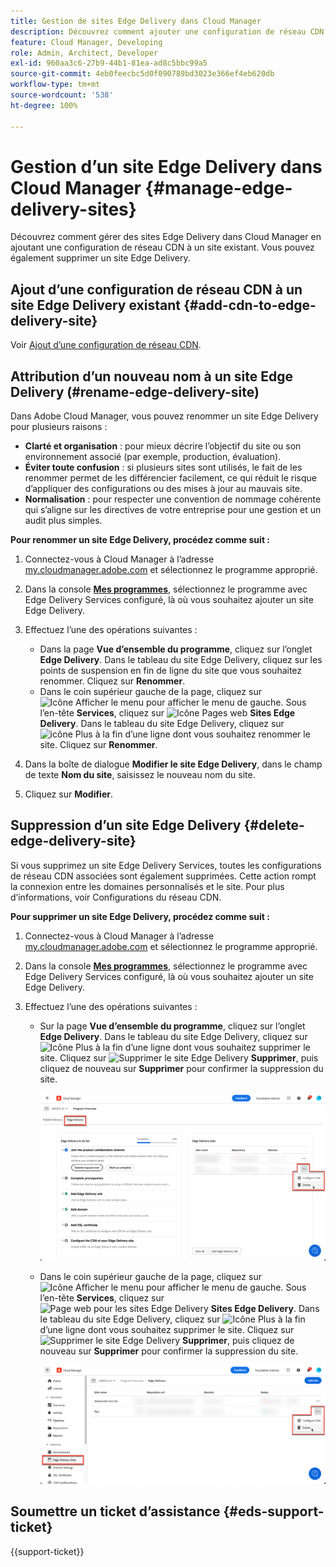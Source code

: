 ```yaml
---
title: Gestion de sites Edge Delivery dans Cloud Manager
description: Découvrez comment ajouter une configuration de réseau CDN à un site Edge Delivery ou supprimer un site Edge Delivery.
feature: Cloud Manager, Developing
role: Admin, Architect, Developer
exl-id: 960aa3c6-27b9-44b1-81ea-ad8c5bbc99a5
source-git-commit: 4eb0feecbc5d0f090789bd3023e366ef4eb620db
workflow-type: tm+mt
source-wordcount: '538'
ht-degree: 100%

---
```


# Gestion d’un site Edge Delivery dans Cloud Manager {#manage-edge-delivery-sites}

Découvrez comment gérer des sites Edge Delivery dans Cloud Manager en ajoutant une configuration de réseau CDN à un site existant. Vous pouvez également supprimer un site Edge Delivery.

## Ajout d’une configuration de réseau CDN à un site Edge Delivery existant {#add-cdn-to-edge-delivery-site}

Voir [Ajout d’une configuration de réseau CDN](/help/implementing/cloud-manager/cdn-configurations/add-cdn-config.md).

## Attribution d’un nouveau nom à un site Edge Delivery (#rename-edge-delivery-site)

Dans Adobe Cloud Manager, vous pouvez renommer un site Edge Delivery pour plusieurs raisons :

* **Clarté et organisation** : pour mieux décrire l’objectif du site ou son environnement associé (par exemple, production, évaluation).
* **Éviter toute confusion** : si plusieurs sites sont utilisés, le fait de les renommer permet de les différencier facilement, ce qui réduit le risque d’appliquer des configurations ou des mises à jour au mauvais site.
* **Normalisation** : pour respecter une convention de nommage cohérente qui s’aligne sur les directives de votre entreprise pour une gestion et un audit plus simples.

**Pour renommer un site Edge Delivery, procédez comme suit :**

1. Connectez-vous à Cloud Manager à l’adresse [my.cloudmanager.adobe.com](https://my.cloudmanager.adobe.com/) et sélectionnez le programme approprié.
1. Dans la console **[Mes programmes](/help/implementing/cloud-manager/navigation.md#my-programs)**, sélectionnez le programme avec Edge Delivery Services configuré, là où vous souhaitez ajouter un site Edge Delivery.
1. Effectuez l’une des opérations suivantes :

   * Dans la page **Vue d’ensemble du programme**, cliquez sur l’onglet **Edge Delivery**. Dans le tableau du site Edge Delivery, cliquez sur les points de suspension en fin de ligne du site que vous souhaitez renommer.
Cliquez sur **Renommer**.
   * Dans le coin supérieur gauche de la page, cliquez sur ![Icône Afficher le menu](https://spectrum.adobe.com/static/icons/workflow_18/Smock_ShowMenu_18_N.svg) pour afficher le menu de gauche. Sous l’en-tête **Services**, cliquez sur ![Icône Pages web](https://spectrum.adobe.com/static/icons/workflow_18/Smock_WebPages_18_N.svg) **Sites Edge Delivery**.
Dans le tableau du site Edge Delivery, cliquez sur ![icône Plus](https://spectrum.adobe.com/static/icons/workflow_18/Smock_More_18_N.svg) à la fin d’une ligne dont vous souhaitez renommer le site. Cliquez sur **Renommer**.

1. Dans la boîte de dialogue **Modifier le site Edge Delivery**, dans le champ de texte **Nom du site**, saisissez le nouveau nom du site.

1. Cliquez sur **Modifier**.

## Suppression d’un site Edge Delivery {#delete-edge-delivery-site}

Si vous supprimez un site Edge Delivery Services, toutes les configurations de réseau CDN associées sont également supprimées. Cette action rompt la connexion entre les domaines personnalisés et le site. Pour plus d’informations, voir Configurations du réseau CDN. <!-- https://wiki.corp.adobe.com/display/DMSArchitecture/%5BKT%5D+Cloud+Manager+2024.9.0+Release -->

**Pour supprimer un site Edge Delivery, procédez comme suit :**

1. Connectez-vous à Cloud Manager à l’adresse [my.cloudmanager.adobe.com](https://my.cloudmanager.adobe.com/) et sélectionnez le programme approprié.
1. Dans la console **[Mes programmes](/help/implementing/cloud-manager/navigation.md#my-programs)**, sélectionnez le programme avec Edge Delivery Services configuré, là où vous souhaitez ajouter un site Edge Delivery.
1. Effectuez l’une des opérations suivantes :

   * Sur la page **Vue d’ensemble du programme**, cliquez sur l’onglet **Edge Delivery**. Dans le tableau du site Edge Delivery, cliquez sur ![Icône Plus](https://spectrum.adobe.com/static/icons/workflow_18/Smock_More_18_N.svg) à la fin d’une ligne dont vous souhaitez supprimer le site.
Cliquez sur ![Supprimer le site Edge Delivery](https://spectrum.adobe.com/static/icons/workflow_18/Smock_Delete_18_N.svg) **Supprimer**, puis cliquez de nouveau sur **Supprimer** pour confirmer la suppression du site.

     ![Ajout d’un site Edge Delivery depuis l’onglet Edge Delivery](/help/implementing/cloud-manager/assets/cm-eds-delete1.png)

   * Dans le coin supérieur gauche de la page, cliquez sur ![Icône Afficher le menu](https://spectrum.adobe.com/static/icons/workflow_18/Smock_ShowMenu_18_N.svg) pour afficher le menu de gauche. Sous l’en-tête **Services**, cliquez sur ![Page web pour les sites Edge Delivery](https://spectrum.adobe.com/static/icons/workflow_18/Smock_WebPages_18_N.svg) **Sites Edge Delivery**.
Dans le tableau du site Edge Delivery, cliquez sur ![Icône Plus](https://spectrum.adobe.com/static/icons/workflow_18/Smock_More_18_N.svg) à la fin d’une ligne dont vous souhaitez supprimer le site. Cliquez sur ![Supprimer le site Edge Delivery](https://spectrum.adobe.com/static/icons/workflow_18/Smock_Delete_18_N.svg) **Supprimer**, puis cliquez de nouveau sur **Supprimer** pour confirmer la suppression du site.

     ![Ajout d’un site Edge Delivery à partir du bouton Sites Edge Delivery](/help/implementing/cloud-manager/assets/cm-eds-delete2.png)

## Soumettre un ticket d’assistance {#eds-support-ticket}

{{support-ticket}}
